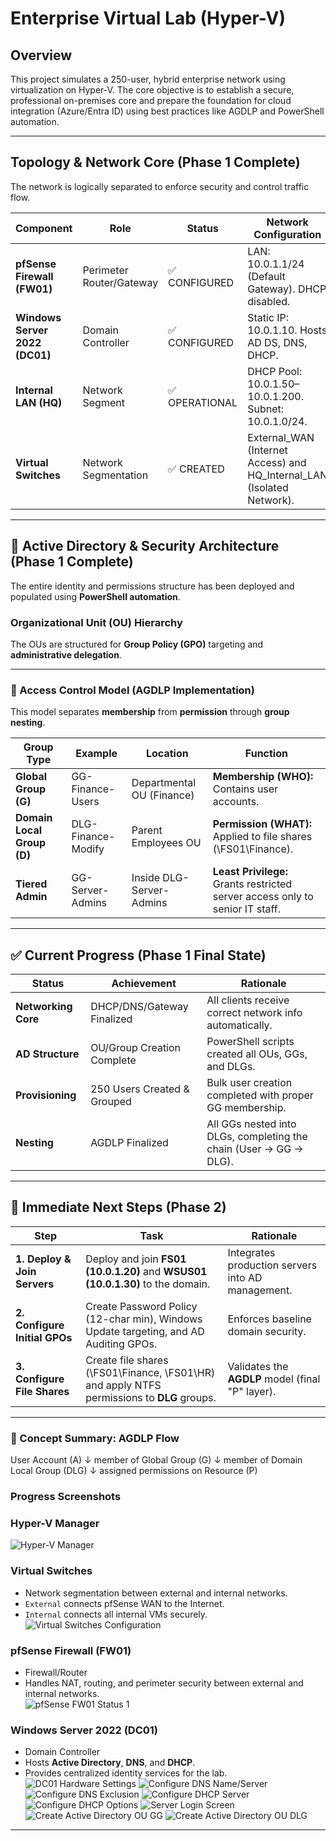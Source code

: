 # Enterprise Virtual Lab (Hyper-V)

## Overview
This project simulates a 250-user, hybrid enterprise network using virtualization on Hyper-V. The core objective is to establish a secure, professional on-premises core and prepare the foundation for cloud integration (Azure/Entra ID) using best practices like AGDLP and PowerShell automation.

---

## Topology & Network Core (Phase 1 Complete)
The network is logically separated to enforce security and control traffic flow.

| Component | Role | Status | Network Configuration |
|------------|------|--------|------------------------|
| **pfSense Firewall (FW01)** | Perimeter Router/Gateway | ✅ CONFIGURED | LAN: 10.0.1.1/24 (Default Gateway). DHCP disabled. |
| **Windows Server 2022 (DC01)** | Domain Controller | ✅ CONFIGURED | Static IP: 10.0.1.10. Hosts AD DS, DNS, DHCP. |
| **Internal LAN (HQ)** | Network Segment | ✅ OPERATIONAL | DHCP Pool: 10.0.1.50–10.0.1.200. Subnet: 10.0.1.0/24. |
| **Virtual Switches** | Network Segmentation | ✅ CREATED | External_WAN (Internet Access) and HQ_Internal_LAN (Isolated Network). |

---

## 🧩 Active Directory & Security Architecture (Phase 1 Complete)
The entire identity and permissions structure has been deployed and populated using **PowerShell automation**.

### Organizational Unit (OU) Hierarchy
The OUs are structured for **Group Policy (GPO)** targeting and **administrative delegation**.

---

### 🔐 Access Control Model (AGDLP Implementation)
This model separates **membership** from **permission** through **group nesting**.

| Group Type | Example | Location | Function |
|-------------|----------|-----------|-----------|
| **Global Group (G)** | GG-Finance-Users | Departmental OU (Finance) | **Membership (WHO):** Contains user accounts. |
| **Domain Local Group (D)** | DLG-Finance-Modify | Parent Employees OU | **Permission (WHAT):** Applied to file shares (\\FS01\\Finance). |
| **Tiered Admin** | GG-Server-Admins | Inside DLG-Server-Admins | **Least Privilege:** Grants restricted server access only to senior IT staff. |

---

## ✅ Current Progress (Phase 1 Final State)

| Status | Achievement | Rationale |
|---------|--------------|------------|
| **Networking Core** | DHCP/DNS/Gateway Finalized | All clients receive correct network info automatically. |
| **AD Structure** | OU/Group Creation Complete | PowerShell scripts created all OUs, GGs, and DLGs. |
| **Provisioning** | 250 Users Created & Grouped | Bulk user creation completed with proper GG membership. |
| **Nesting** | AGDLP Finalized | All GGs nested into DLGs, completing the chain (User → GG → DLG). |

---

## 🚀 Immediate Next Steps (Phase 2)

| Step | Task | Rationale |
|------|------|------------|
| **1. Deploy & Join Servers** | Deploy and join **FS01 (10.0.1.20)** and **WSUS01 (10.0.1.30)** to the domain. | Integrates production servers into AD management. |
| **2. Configure Initial GPOs** | Create Password Policy (12-char min), Windows Update targeting, and AD Auditing GPOs. | Enforces baseline domain security. |
| **3. Configure File Shares** | Create file shares (\\FS01\\Finance, \\FS01\\HR) and apply NTFS permissions to **DLG** groups. | Validates the **AGDLP** model (final "P" layer). |

---

### 🧠 Concept Summary: AGDLP Flow
User Account (A)
↓ member of
Global Group (G)
↓ member of
Domain Local Group (DLG)
↓ assigned permissions on
Resource (P)

### Progress Screenshots
### Hyper-V Manager
![Hyper-V Manager](Images/hyper-v-created-vms.png)

### Virtual Switches
- Network segmentation between external and internal networks.  
- `External` connects pfSense WAN to the Internet.  
- `Internal` connects all internal VMs securely.  
![Virtual Switches Configuration](Images/hyper-v-virtual-switches.png)

### pfSense Firewall (FW01)
- Firewall/Router  
- Handles NAT, routing, and perimeter security between external and internal networks.  
![pfSense FW01 Status 1](Images/fw01-status-1.png) 

### Windows Server 2022 (DC01)
- Domain Controller  
- Hosts **Active Directory**, **DNS**, and **DHCP**.  
- Provides centralized identity services for the lab.  
![DC01 Hardware Settings](Images/dc01-hyper-v-hardware-settings.png)
![Configure DNS Name/Server](Images/set-dns.png)
![Configure DNS Exclusion](Images/dns-exclusion.png)
![Configure DHCP Server](Images/dhcp-server.png)
![Configure DHCP Options](Images/configure-dhcp.png)
![Server Login Screen](Images/server-screen-login.png)
![Create Active Directory OU GG ](Images/ad-gg-1.png)
![Create Active Directory OU DLG](Images/created-dlgs.png)

---